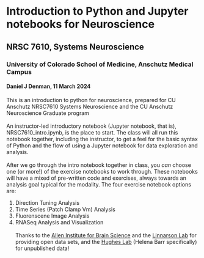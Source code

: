 # Introduction to Python and Jupyter notebooks for Neuroscience
## NRSC 7610, Systems Neuroscience
### University of Colorado School of Medicine, Anschutz Medical Campus
#### Daniel J Denman, 11 March 2024

This is an introduction to python for neuroscience, prepared for CU Anschutz NRSC7610 Systems Neuroscience and the CU Anschutz Neuroscience Graduate program
<br>
<br>
An instructor-led introductory notebook (Jupyter notebook, that is), NRSC7610_intro.ipynb, is the place to start. The class will all run this notebook together, including the instructor, to get a feel for the basic syntax of Python and the flow of using a Jupyter notebook for data exploration and analysis.
<br>
<br>
After we go through the intro notebook together in class, you *can* choose one (or more!) of the exercise notebooks to work through. These notebooks will have a mixed of pre-written code and exercises, always towards an analysis goal typical for the modality. The four exercise notebook options are:
1. Direction Tuning Analysis
2. Time Series (Patch Clamp Vm) Analysis
3. Fluorenscene Image Analysis
4. RNASeq Analysis and Visualization
<br><br>Thanks to the [Allen Institute for Brain Science](https://portal.brain-map.org/) and the [Linnarson Lab](http://linnarssonlab.org/) for providing open data sets, and the [Hughes Lab](https://www.ethanhugheslab.com/) (Helena Barr specifically) for unpublished data!

